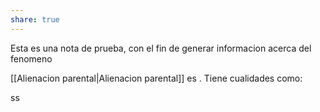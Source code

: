 ```yaml
---
share: true
---
```

Esta es una nota de prueba, con el fin de generar informacion acerca del fenomeno

[[Alienacion parental|Alienacion parental]] es . Tiene cualidades como:

ss
